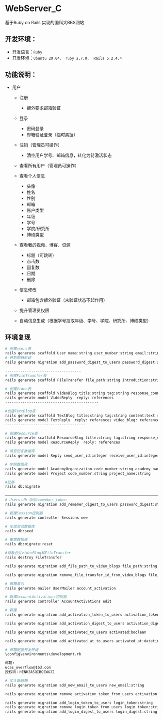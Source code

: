# WebServer_C
基于Ruby on Rails 实现的国科大BBS网站

## 开发环境：
* 开发语言：`Ruby`
* 开发环境：`Ubuntu 20.04， ruby 2.7.0,  Rails 5.2.4.4`

## 功能说明：
* 用户
  * 注册
    * 额外要求邮箱验证
  * 登录
    * 密码登录
    * 邮箱验证登录（临时票据）
  * 注销（管理员可操作）
    * 清空用户学号、邮箱信息，转化为待激活状态
  * 查看所有用户（管理员可操作）
  * 查看个人信息
    * 头像
    * 姓名
    * 性别
    * 邮箱
    * 账户类型
    * 年级
    * 学号
    * 学院/研究所
    * 博硕类型
  * 查看我的视频、博客、资源
    * 标题（可跳转）
    * 点击数
    * 回复数
    * 日期
    * 删除

  * 信息修改
    * 邮箱包含额外验证（未验证状态不起作用）
  * 提升管理员权限
  * 自动信息生成（根据学号拉取年级、学号、学院、研究所、博硕类型）

## 环境复现
```Bash
# 创建users表
rails generate scaffold User name:string user_number:string email:string password:string sex:string admin:boolean 
# 开启密码验证
rails generate migration add_password_digest_to_users password_digest:string              

-----------------------------------
# 创建FileTransfer表
rails generate scaffold FileTransfer file_path:string introduction:string

# 创建Video表
rails generate scaffold VideoBlog title:string tag:string response_count:integer click_count:integer accessment:integer user:references file_transfer:references 
rails generate model VideoReply  reply: references
-------------------------------------------

#创建TextBlog表
rails generate scaffold TextBlog title:string tag:string content:text response_count:integer click_count:integer accessment:integer user:references file_transfer:references
rails generate model TextReply  reply: references video_blog: references
-------------------------------------

# 创建Resource表
rails generate scaffold ResourceBlog title:string tag:string response_count:integer click_count:integer accessment:integer user:references file_transfer:references
rails generate model ResourceReply  reply: references

# 消息回复数据库
rails generate model Reply send_user_id:integer receive_user_id:integer content:string

# 学院数据库
rails generate model AcademyOrganization code_number:string academy_name:string organization_name:string 
rails generate model Project code_number:string project_name:string

#迁移
rails db:migrate

————————————————————————————————————————————————————————————————————————————————————————————————————————————
# Users:db 添加remember_token
rails generate migration add_rememer_digest_to_users password_digest:string  

# 新建Session控制器
rails generate controller Sessions new

# 生成测试数据库
rails db:seed

# 重置数据库
rails db:migrate:reset

#修改合并videoBlog和FileTransfer
rails destroy FileTransfer

rails generate migration add_file_path_to_video_blogs file_path:string

rails generate migration remove_file_transfer_id_from_video_blogs file_transfer_id:integer

# 邮箱激活
rails generate mailer UserMailer account_activation

# 新建AccountActivations控制器
rails generate controller AccountActivations edit

# 新建
rails generate migration add_activation_token_to_users activation_token:string  

rails generate migration add_activation_digest_to_users activation_digest:string  

rails generate migration add_activated_to_users activated:boolean

rails generate migration add_activated_at_to_users activated_at:datetime

# 邮箱配置开发环境
\config\environments\development.rb

邮箱:
ucas_overflow@163.com
授权码：HENHZASQIBQZWXJI

# 加入新邮箱
rails generate migration add_new_email_to_users new_email:string

rails generate migration remove_activation_token_from_users activation_token:string 

rails generate migration add_login_token_to_users login_token:string  
rails generate migration remove_login_token_from_users login_token:string 
rails generate migration add_login_digest_to_users login_digest:string  
```

